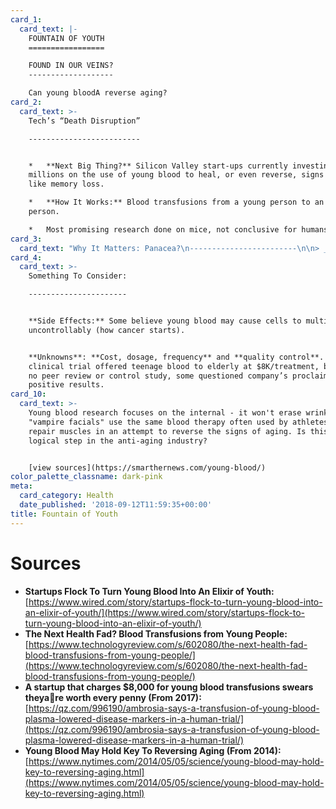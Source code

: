 ```yaml
---
card_1:
  card_text: |-
    FOUNTAIN OF YOUTH
    =================

    FOUND IN OUR VEINS?
    -------------------

    Can young bloodA reverse aging?
card_2:
  card_text: >-
    Tech’s “Death Disruption”

    -------------------------


    *   **Next Big Thing?** Silicon Valley start-ups currently investing
    millions on the use of young blood to heal, or even reverse, signs of aging
    like memory loss.

    *   **How It Works:** Blood transfusions from a young person to an older
    person.

    *   Most promising research done on mice, not conclusive for humans.
card_3:
  card_text: "Why It Matters: Panacea?\n------------------------\n\n> _a\x1CInstead of taking a drug for your heart and a drug for your muscles and a drug for your brain, maybe you could come up with something that affected them all.”_\n> \n> Dr. Amy Wagers, Harvard professor, who showed the blood of young mice rejuvenates the hearts of old mice. Some experts believe young blood may treat Alzheimera\x19s & heart disease."
card_4:
  card_text: >-
    Something To Consider:

    ----------------------


    **Side Effects:** Some believe young blood may cause cells to multiply
    uncontrollably (how cancer starts).


    **Unknowns**: **Cost, dosage, frequency** and **quality control**. One U.S.
    clinical trial offered teenage blood to elderly at $8K/treatment, but with
    no peer review or control study, some questioned company’s proclaimed
    positive results.
card_10:
  card_text: >-
    Young blood research focuses on the internal - it won't erase wrinkles. But
    "vampire facials" use the same blood therapy often used by athletes to
    repair muscles in an attempt to reverse the signs of aging. Is this the next
    logical step in the anti-aging industry?


    [view sources](https://smarthernews.com/young-blood/)
color_palette_classname: dark-pink
meta:
  card_category: Health
  date_published: '2018-09-12T11:59:35+00:00'
title: Fountain of Youth
---
```

Sources
=======

*   **Startups Flock To Turn Young Blood Into An Elixir of Youth:**  
    [https://www.wired.com/story/startups-flock-to-turn-young-blood-into-an-elixir-of-youth/](https://www.wired.com/story/startups-flock-to-turn-young-blood-into-an-elixir-of-youth/)
*   **The Next Health Fad? Blood Transfusions from Young People:**  
    [https://www.technologyreview.com/s/602080/the-next-health-fad-blood-transfusions-from-young-people/](https://www.technologyreview.com/s/602080/the-next-health-fad-blood-transfusions-from-young-people/)
*   **A startup that charges $8,000 for young blood transfusions swears theyare worth every penny (From 2017):**  
    [https://qz.com/996190/ambrosia-says-a-transfusion-of-young-blood-plasma-lowered-disease-markers-in-a-human-trial/](https://qz.com/996190/ambrosia-says-a-transfusion-of-young-blood-plasma-lowered-disease-markers-in-a-human-trial/)
*   **Young Blood May Hold Key To Reversing Aging (From 2014):**  
    [https://www.nytimes.com/2014/05/05/science/young-blood-may-hold-key-to-reversing-aging.html](https://www.nytimes.com/2014/05/05/science/young-blood-may-hold-key-to-reversing-aging.html)
